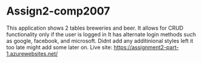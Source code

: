# Assign2-comp2007
This application shows 2 tables breweries and beer. It allows for CRUD functionality only if the user is logged in
It has alternate login methods such as google, facebook, and microsoft. Didnt add any additinional styles left it too late might 
add some later on. Live site: https://assignment2-part-1.azurewebsites.net/
